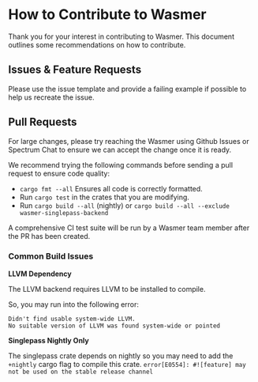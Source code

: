 # How to Contribute to Wasmer

Thank you for your interest in contributing to Wasmer. This document outlines some recommendations on how to contribute.

## Issues & Feature Requests
Please use the issue template and provide a failing example if possible to help us recreate the issue.

## Pull Requests
For large changes, please try reaching the Wasmer using Github Issues or Spectrum Chat to ensure we can accept the change once it is ready.  

We recommend trying the following commands before sending a pull request to ensure code quality:
- `cargo fmt --all` Ensures all code is correctly formatted.
- Run `cargo test` in the crates that you are modifying.
- Run `cargo build --all` (nightly) or `cargo build --all --exclude wasmer-singlepass-backend`

A comprehensive CI test suite will be run by a Wasmer team member after the PR has been created.

### Common Build Issues

**LLVM Dependency**

The LLVM backend requires LLVM to be installed to compile.

So, you may run into the following error:
```
Didn't find usable system-wide LLVM.
No suitable version of LLVM was found system-wide or pointed
```

**Singlepass Nightly Only**

The singlepass crate depends on nightly so you may need to add the `+nightly` cargo flag to compile this crate.
`error[E0554]: #![feature] may not be used on the stable release channel`
